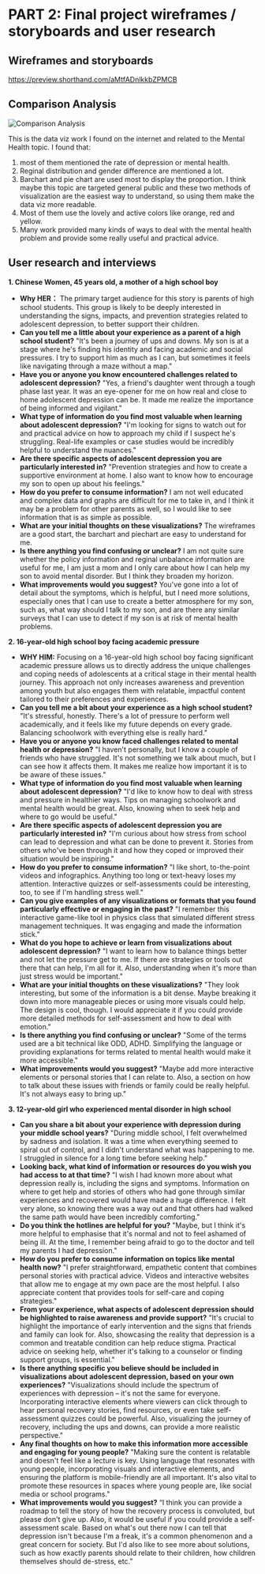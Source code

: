 # PART 2: Final project wireframes / storyboards and user research

## **Wireframes and storyboards**

https://preview.shorthand.com/aMtfADnlkkbZPMCB


## **Comparison Analysis**

![Comparison Analysis](https://github.com/Qinglin0814/Data-Viz/assets/149644164/fa62da59-4992-445a-9eb4-90fe7e77a073)

This is the data viz work I found on the internet and related to the Mental Health topic. I found that:
1. most of them mentioned the rate of depression or mental health.
2. Reginal distribution and gender difference are mentioned a lot.
3. Barchart and pie chart are used most to display the proportion. I think maybe this topic are targeted general public and these two methods of visualization are the easiest way to understand, so using them make the data viz more readable.
4. Most of them use the lovely and active colors like orange, red and yellow.
5. Many work provided many kinds of ways to deal with the mental health problem and provide some really useful and practical advice.


## **User research and interviews**

**1. Chinese Women, 45 years old, a mother of a high school boy**
  * **Why HER：** The primary target audience for this story is parents of high school students. This group is likely to be deeply interested in understanding the signs, impacts, and prevention strategies related to adolescent depression, to better support their children.
  * **Can you tell me a little about your experience as a parent of a high school student?** "It's been a journey of ups and downs. My son is at a stage where he's finding his identity and facing academic and social pressures. I try to support him as much as I can, but sometimes it feels like navigating through a maze without a map."
  * **Have you or anyone you know encountered challenges related to adolescent depression?** "Yes, a friend's daughter went through a tough phase last year. It was an eye-opener for me on how real and close to home adolescent depression can be. It made me realize the importance of being informed and vigilant."
  * **What type of information do you find most valuable when learning about adolescent depression?** "I'm looking for signs to watch out for and practical advice on how to approach my child if I suspect he's struggling. Real-life examples or case studies would be incredibly helpful to understand the nuances."
  * **Are there specific aspects of adolescent depression you are particularly interested in?** "Prevention strategies and how to create a supportive environment at home. I also want to know how to encourage my son to open up about his feelings."
  * **How do you prefer to consume information?** I am not well educated and complex data and graphs are difficult for me to take in, and I think it may be a problem for other parents as well, so I would like to see information that is as simple as possible.
  * **What are your initial thoughts on these visualizations?** The wireframes are a good start, the barchart and piechart are easy to understand for me.
  * **Is there anything you find confusing or unclear?** I am not quite sure whether the policy information and reginal unbalance information are useful for me, I am just a mom and I only care about how I can help my son to avoid mental disorder. But I think they broaden my horizon.
  * **What improvements would you suggest?** You've gone into a lot of detail about the symptoms, which is helpful, but I need more solutions, especially ones that I can use to create a better atmosphere for my son, such as, what way should I talk to my son, and are there any similar surveys that I can use to detect if my son is at risk of mental health problems.


**2. 16-year-old high school boy facing academic pressure**
  * **WHY HIM:** Focusing on a 16-year-old high school boy facing significant academic pressure allows us to directly address the unique challenges and coping needs of adolescents at a critical stage in their mental health journey. This approach not only increases awareness and prevention among youth but also engages them with relatable, impactful content tailored to their preferences and experiences.
  * **Can you tell me a bit about your experience as a high school student?** "It's stressful, honestly. There's a lot of pressure to perform well academically, and it feels like my future depends on every grade. Balancing schoolwork with everything else is really hard."
  * **Have you or anyone you know faced challenges related to mental health or depression?** "I haven't personally, but I know a couple of friends who have struggled. It's not something we talk about much, but I can see how it affects them. It makes me realize how important it is to be aware of these issues."
  * **What type of information do you find most valuable when learning about adolescent depression?** "I'd like to know how to deal with stress and pressure in healthier ways. Tips on managing schoolwork and mental health would be great. Also, knowing when to seek help and where to go would be useful."
  * **Are there specific aspects of adolescent depression you are particularly interested in?** "I'm curious about how stress from school can lead to depression and what can be done to prevent it. Stories from others who've been through it and how they coped or improved their situation would be inspiring."
  * **How do you prefer to consume information?**  "I like short, to-the-point videos and infographics. Anything too long or text-heavy loses my attention. Interactive quizzes or self-assessments could be interesting, too, to see if I'm handling stress well."
  * **Can you give examples of any visualizations or formats that you found particularly effective or engaging in the past?** "I remember this interactive game-like tool in physics class that simulated different stress management techniques. It was engaging and made the information stick."
  * **What do you hope to achieve or learn from visualizations about adolescent depression?**  "I want to learn how to balance things better and not let the pressure get to me. If there are strategies or tools out there that can help, I'm all for it. Also, understanding when it's more than just stress would be important."
  * **What are your initial thoughts on these visualizations?** "They look interesting, but some of the information is a bit dense. Maybe breaking it down into more manageable pieces or using more visuals could help. The design is cool, though. I would appreciate it if you could provide more detailed methods for self-assessment and how to deal with emotion."
  * **Is there anything you find confusing or unclear?** "Some of the terms used are a bit technical like ODD, ADHD. Simplifying the language or providing explanations for terms related to mental health would make it more accessible."
  * **What improvements would you suggest?** "Maybe add more interactive elements or personal stories that I can relate to. Also, a section on how to talk about these issues with friends or family could be really helpful. It's not always easy to bring up."


**3. 12-year-old girl who experienced mental disorder in high school**
  * **Can you share a bit about your experience with depression during your middle school years?** "During middle school, I felt overwhelmed by sadness and isolation. It was a time when everything seemed to spiral out of control, and I didn't understand what was happening to me. I struggled in silence for a long time before seeking help."
  * **Looking back, what kind of information or resources do you wish you had access to at that time?** "I wish I had known more about what depression really is, including the signs and symptoms. Information on where to get help and stories of others who had gone through similar experiences and recovered would have made a huge difference. I felt very alone, so knowing there was a way out and that others had walked the same path would have been incredibly comforting."
  * **Do you think the hotlines are helpful for you?** "Maybe, but I think it's more helpful to emphasise that it's normal and not to feel ashamed of being ill. At the time, I remember being afraid to go to the doctor and tell my parents I had depression."
  * **How do you prefer to consume information on topics like mental health now?** "I prefer straightforward, empathetic content that combines personal stories with practical advice. Videos and interactive websites that allow me to engage at my own pace are the most helpful. I also appreciate content that provides tools for self-care and coping strategies."
  * **From your experience, what aspects of adolescent depression should be highlighted to raise awareness and provide support?** "It's crucial to highlight the importance of early intervention and the signs that friends and family can look for. Also, showcasing the reality that depression is a common and treatable condition can help reduce stigma. Practical advice on seeking help, whether it's talking to a counselor or finding support groups, is essential."
  * **Is there anything specific you believe should be included in visualizations about adolescent depression, based on your own experiences?**  "Visualizations should include the spectrum of experiences with depression – it's not the same for everyone. Incorporating interactive elements where viewers can click through to hear personal recovery stories, find resources, or even take self-assessment quizzes could be powerful. Also, visualizing the journey of recovery, including the ups and downs, can provide a more realistic perspective."
  * **Any final thoughts on how to make this information more accessible and engaging for young people?**  "Making sure the content is relatable and doesn't feel like a lecture is key. Using language that resonates with young people, incorporating visuals and interactive elements, and ensuring the platform is mobile-friendly are all important. It's also vital to promote these resources in spaces where young people are, like social media or school programs."
  * **What improvements would you suggest?** “I think you can provide a roadmap to tell the story of how the recovery process is convoluted, but please don't give up. Also, it would be useful if you could provide a self-assessment scale. Based on what's out there now I can tell that depression isn't because I'm a freak, it's a common phenomenon and a great concern for society. But I'd also like to see more about solutions, such as how exactly parents should relate to their children, how children themselves should de-stress, etc.”
     

